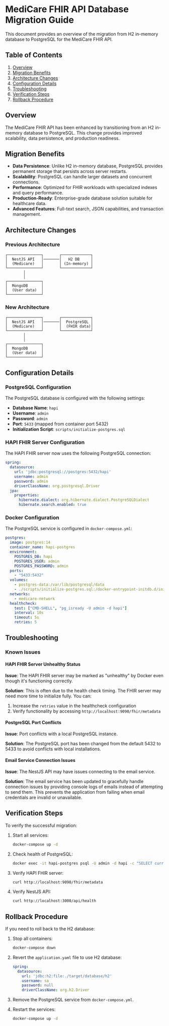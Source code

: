 # MediCare FHIR API Database Migration Guide

This document provides an overview of the migration from H2 in-memory database to PostgreSQL for the MediCare FHIR API.

## Table of Contents

1. [Overview](#overview)
2. [Migration Benefits](#migration-benefits)
3. [Architecture Changes](#architecture-changes)
4. [Configuration Details](#configuration-details)
5. [Troubleshooting](#troubleshooting)
6. [Verification Steps](#verification-steps)
7. [Rollback Procedure](#rollback-procedure)

## Overview

The MediCare FHIR API has been enhanced by transitioning from an H2 in-memory database to PostgreSQL. This change provides improved scalability, data persistence, and production readiness.

## Migration Benefits

- **Data Persistence**: Unlike H2 in-memory database, PostgreSQL provides permanent storage that persists across server restarts.
- **Scalability**: PostgreSQL can handle larger datasets and concurrent connections.
- **Performance**: Optimized for FHIR workloads with specialized indexes and query performance.
- **Production-Ready**: Enterprise-grade database solution suitable for healthcare data.
- **Advanced Features**: Full-text search, JSON capabilities, and transaction management.

## Architecture Changes

### Previous Architecture

```
┌───────────────┐       ┌─────────────┐
│  NestJS API   │───────│   H2 DB     │
│  (Medicare)   │       │ (In-memory) │
└───────────────┘       └─────────────┘
        │
        │
┌───────────────┐
│  MongoDB      │
│  (User data)  │
└───────────────┘
```

### New Architecture

```
┌───────────────┐       ┌─────────────┐
│  NestJS API   │───────│  PostgreSQL │
│  (Medicare)   │       │  (FHIR data)│
└───────────────┘       └─────────────┘
        │
        │
┌───────────────┐
│  MongoDB      │
│  (User data)  │
└───────────────┘
```

## Configuration Details

### PostgreSQL Configuration

The PostgreSQL database is configured with the following settings:

- **Database Name**: `hapi`
- **Username**: `admin` 
- **Password**: `admin`
- **Port**: `5433` (mapped from container port 5432)
- **Initialization Script**: `scripts/initialize-postgres.sql`

### HAPI FHIR Server Configuration

The HAPI FHIR server now uses the following PostgreSQL connection:

```yaml
spring:
  datasource:
    url: 'jdbc:postgresql://postgres:5432/hapi'
    username: admin
    password: admin
    driverClassName: org.postgresql.Driver
  jpa:
    properties:
      hibernate.dialect: org.hibernate.dialect.PostgreSQLDialect
      hibernate.search.enabled: true
```

### Docker Configuration

The PostgreSQL service is configured in `docker-compose.yml`:

```yaml
postgres:
  image: postgres:14
  container_name: hapi-postgres
  environment:
    POSTGRES_DB: hapi
    POSTGRES_USER: admin
    POSTGRES_PASSWORD: admin
  ports:
    - "5433:5432"
  volumes:
    - postgres-data:/var/lib/postgresql/data
    - ./scripts/initialize-postgres.sql:/docker-entrypoint-initdb.d/initialize-postgres.sql:ro
  networks:
    - medicare-network
  healthcheck:
    test: ["CMD-SHELL", "pg_isready -U admin -d hapi"]
    interval: 10s
    timeout: 5s
    retries: 5
```

## Troubleshooting

### Known Issues

#### HAPI FHIR Server Unhealthy Status

**Issue**: The HAPI FHIR server may be marked as "unhealthy" by Docker even though it's functioning correctly.

**Solution**: This is often due to the health check timing. The FHIR server may need more time to initialize fully. You can:

1. Increase the `retries` value in the healthcheck configuration
2. Verify functionality by accessing `http://localhost:9090/fhir/metadata`

#### PostgreSQL Port Conflicts

**Issue**: Port conflicts with a local PostgreSQL instance.

**Solution**: The PostgreSQL port has been changed from the default 5432 to 5433 to avoid conflicts with local installations.

#### Email Service Connection Issues

**Issue**: The NestJS API may have issues connecting to the email service.

**Solution**: The email service has been updated to gracefully handle connection issues by providing console logs of emails instead of attempting to send them. This prevents the application from failing when email credentials are invalid or unavailable.

## Verification Steps

To verify the successful migration:

1. Start all services:
   ```bash
   docker-compose up -d
   ```

2. Check health of PostgreSQL:
   ```bash
   docker exec -it hapi-postgres psql -U admin -d hapi -c "SELECT current_database(), version();"
   ```

3. Verify HAPI FHIR server:
   ```bash
   curl http://localhost:9090/fhir/metadata
   ```

4. Verify NestJS API:
   ```bash
   curl http://localhost:3000/api/health
   ```

## Rollback Procedure

If you need to roll back to the H2 database:

1. Stop all containers:
   ```bash
   docker-compose down
   ```

2. Revert the `application.yaml` file to use H2 database:
   ```yaml
   spring:
     datasource:
       url: 'jdbc:h2:file:./target/database/h2'
       username: sa
       password: null
       driverClassName: org.h2.Driver
   ```

3. Remove the PostgreSQL service from `docker-compose.yml`.

4. Restart the services:
   ```bash
   docker-compose up -d
   ``` 